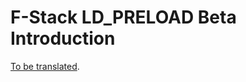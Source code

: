 # F-Stack LD_PRELOAD Beta Introduction

[To be translated](https://mp.weixin.qq.com/s/hmxCEu0kOzp5X5TEB7r3OQ).

